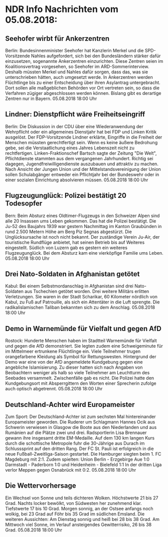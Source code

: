 # NDR Info Nachrichten vom 05.08.2018:


## Seehofer wirbt für Ankerzentren
Berlin:	Bundesinnenminister Seehofer hat Kanzlerin Merkel und die SPD-Vorsitzende Nahles aufgefordert, sich bei den Bundesländern stärker dafür einzusetzen, sogenannte Ankerzentren einzurichten. Diese Zentren seien im Koalitionsvertrag vorgesehen, so Seehofer im ARD-Sommerinterview. Deshalb müssten Merkel und Nahles dafür sorgen, dass das, was sie unterschrieben hätten, auch umgesetzt werde. In Ankerzentren werden Flüchtlinge bis zu einer Entscheidung über ihren Asylantrag untergebracht. Dort sollen alle maßgeblichen Behörden vor Ort vertreten sein, so dass die Verfahren zügiger abgeschlossen werden können. Bislang gibt es derartige Zentren nur in Bayern. 05.08.2018 18:00 Uhr 

## Lindner: Dienstpflicht wäre Freiheitseingriff
Berlin:	Die Diskussion in der CDU über eine Wiederanwendung der Wehrpflicht oder ein allgemeines Dienstjahr hat bei FDP und Linken Kritik ausgelöst. Der FDP-Vorsitzende Lindner erklärte, Eingriffe in die Freiheit der Menschen müssten gerechtfertigt sein. Wenn es keine äußere Bedrohung gebe, sei die Verstaatlichung eines Jahres Lebenszeit nicht zu rechtfertigen. Linken-Fraktionschef Bartsch sagte der Zeitung "Die Welt", Pflichtdienste stammten aus dem vergangenen Jahrhundert. Richtig sei dagegen, Jugendfreiwilligendienste auszubauen und attraktiv zu machen. Nach Ansicht der Jungen Union und der Mittelstandsvereinigung der Union sollen Schulabgänger entweder ein Pflichtjahr bei der Bundeswehr oder in einer sozialen Einrichtung absolvieren müssen. 05.08.2018 18:00 Uhr 

## Flugzeugunglück: Polizei bestätigt 20 Todesopfer
Bern: Beim Absturz eines Oldtimer-Flugzeugs in den Schweizer Alpen sind alle 20 Insassen ums Leben gekommen. Das hat die Polizei bestätigt. Die Ju-52 des Baujahrs 1939 war gestern Nachmittag im Kanton Graubünden in rund 2.500 Metern Höhe am Berg Piz Segnas abgestürzt. Die Unglücksursache ist noch nicht bekannt. Der zuständige Verein Ju-Air, der touristische Rundflüge anbietet, hat seinen Betrieb bis auf Weiteres eingestellt. Südlich von Luzern gab es gestern ein weiteres Flugzeugunglück. Bei dem Absturz kam eine vierköpfige Familie ums Leben. 05.08.2018 18:00 Uhr 

## Drei Nato-Soldaten in Afghanistan getötet
Kabul: Bei einem Selbstmordanschlag in Afghanistan sind drei Nato-Soldaten aus Tschechien getötet worden. Drei weitere Militärs erlitten Verletzungen. Sie waren in der Stadt Scharikar, 60 Kilometer nördlich von Kabul, zu Fuß auf Patrouille, als sich ein Attentäter in die Luft sprengte. Die radikalislamischen Taliban bekannten sich zu dem Anschlag. 05.08.2018 18:00 Uhr 

## Demo in Warnemünde für Vielfalt und gegen AfD
Rostock: Hunderte Menschen haben im Stadtteil Warnemünde für Vielfalt und gegen die AfD demonstriert. Sie legten zudem eine Schweigeminute für im Mittelmeer ertrunkene Flüchtlinge ein. Viele Teilnehmer trugen orangefarbene Kleidung als Symbol für Rettungswesten. Hintergrund der Demo war eine von der AfD angemeldete Kundgebung gegen eine angebliche Islamisierung. Zu dieser hatten sich nach Angaben von Beobachtern weniger als halb so viele Teilnehmer am Leuchtturm des Seebades versammelt. Zwischenfälle gab es nicht. Die Polizei hatte den Kundgebungsort mit Absperrgittern den Worten einer Sprecherin zufolge auch optisch abgetrennt. 05.08.2018 18:00 Uhr 

## Deutschland-Achter wird Europameister
Zum Sport:	Der Deutschland-Achter ist zum sechsten Mal hintereinander Europameister geworden. Die Ruderer um Schlagmann Hannes Ocik aus Schwerin verwiesen in Glasgow die Boote aus den Niederlanden und aus Rumänien auf die Plätze zwei und drei. Radsportlerin Lisa Brennauer gewann ihre insgesamt dritte EM-Medaille. Auf dem 130 km langen Kurs durch die schottische Metropole fuhr die 30-Jährige aus Durach im Schlusssprint auf den dritten Rang. Der FC St. Pauli ist erfolgreich in die neue Fußball-Zweitliga-Saison gestartet. Die Hamburger siegten beim 1. FC Magdeburg mit 2:1.
Zudem spielten:
Union Berlin - Erzgebirge Aue 1:0 
Darmstadt  - Paderborn 1:0 und Heidenheim - Bielefeld 1:1 In der dritten Liga verlor Meppen gegen Osnabrück mit 0:2. 05.08.2018 18:00 Uhr 

## Die Wettervorhersage
Ein Wechsel von Sonne und teils dichteren Wolken. Höchstwerte 21 bis 27 Grad. Nachts locker bewölkt, von Südwesten her zunehmend klar. Tiefstwerte 17 bis 10 Grad. Morgen sonnig, an der Ostsee anfangs noch wolkig, bei 23 Grad auf Föhr bis 35 Grad im südlichen Emsland. Die weiteren Aussichten: Am Dienstag sonnig und heiß bei 28 bis 38 Grad. Am Mittwoch viel Sonne, im Verlauf ansteigendes Gewitterrisiko, 26 bis 38 Grad. 05.08.2018 18:00 Uhr 
